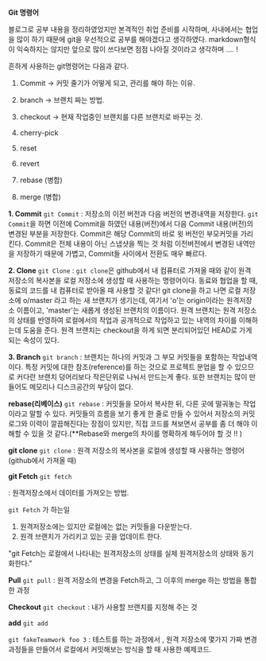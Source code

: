 **Git 명령어**

블로그로 공부 내용을 정리하였었지만 본격적인 취업 준비를 시작하며, 사내에서는 협업을 많이 하기 때문에 git을 우선적으로 공부를 해야겠다고 생각하였다. markdown형식이 익숙하지는 않지만 앞으로 많이 쓰다보면 점점 나아질 것이라고 생각하며 .... !

흔하게 사용하는 git명령어는 다음과 같다.

1. Commit -> 커밋 줄기가 어떻게 되고, 관리를 해야 하는 이유.

2. branch -> 브랜치 짜는 방법.

3. checkout -> 현재 작업중인 브랜치를 다른 브랜치로 바꾸는 것.

4. cherry-pick

5. reset

6. revert

7. rebase (병합)

8. merge (병합)



**1. Commit**  `git Commit`
: 저장소의 이전 버전과 다음 버전의 변경내역을 저장한다. 
`git Commit`을 하면 이전에 Commit을 하였던 내용(버전)에서 다음 Commit 내용(버전)의 변경된 부분을 저장한다. Commit은 해당 Commit의 바로 윗 버전인 부모커밋을 가리킨다. 
Commit은 전체 내용이 아닌 스냅샷을 찍는 것 처럼 이전버전에서 변경된 내역만을 저장하기 때문에  가볍고, Commit들 사이에서 전환도 매우 빠르다. 



**2. Clone**    `git Clone`
: `git clone`은 github에서 내 컴퓨터로 가져올 때와 같이 원격 저장소의 복사본을 로컬 저장소에 생성할 때 사용하는 명령어이다. 동료와 협업을 할 때, 동료의 코드를 내 컴퓨터로 받아올 때 사용할 것 같다! 
git clone을 하고 나면 로컬 저장소에 o/master 라고 하는 새 브랜치가 생기는데, 여기서 'o'는 origin이라는 원격저장소 이름이고, 'master'는 새롭게 생성된 브랜치의 이름이다. 
원격 브랜치는 원격 저장소의 상태를 반영하여 로컬에서의 작업과 공개적으로 작업하고 있는 내역의 차이를 이해하는데 도움을 준다.
원격 브랜치는 checkout을 하게 되면 분리되어있던 HEAD로 가게 되는 속성이 있다.


 **3. Branch**  `git branch`
 : 브랜치는 하나의 커밋과 그 부모 커밋들을 포함하는 작업내역이다. 특정 커밋에 대한 참조(reference)를 하는 것으로 프로젝트 분업을 할 수 있으므로 커다란 브랜치 덩어리보다 작은단위로 나눠서 만드는게 좋다. 또한 브랜치는 많이 만들어도 메모리나 디스크공간의 부담이 없다.



**rebase(리베이스)** `git rebase`
: 커밋들을 모아서 복사한 뒤, 다른 곳에 떨궈놓는 작업이라고 말할 수 있다. 커밋들의 흐름을 보기 좋게 한 줄로 만들 수 있어서 저장소의 커밋 로그와 이력이 깔끔해진다는 장점이 있지만, 직접 코드를 쳐보면서 공부를 좀 더 해야 이해할 수 있을 것 같다.(**Rebase와 merge의 차이를 명확하게 해두어야 할 것 !!  )


**git clone** `git clone`
: 원격 저장소의 복사본을 로컬에 생성할 때 사용하는 명령어(github에서 가져올 때)




**git Fetch** `git fetch`

: 원격저장소에서 데이터를 가져오는 방법.

`git Fetch` 가 하는일

1. 원격저장소에는 있지만 로컬에는 없는 커밋들을 다운받는다.
2. 원격 브랜치가 가리키고 있는 곳을 업데이트 한다.

"git Fetch는 로컬에서 나타내는 원격저장소의 상태를 실제 원격저장소의 상태와 동기화한다."



**Pull**  `git pull`
: 원격 저장소의 변경을 Fetch하고, 그 이후의 merge 하는 방법을 통합한 과정



**Checkout** `git checkout`
: 내가 사용할 브랜치를 지정해 주는 것



  **add** `git add`

`git fakeTeamwork foo 3`
: 테스트를 하는 과정에서 , 원격 저장소에 몇가지 가짜 변경과정들을 만들어서 로컬에서 커밋해보는 방식을 할 때 사용한 예제코드.


